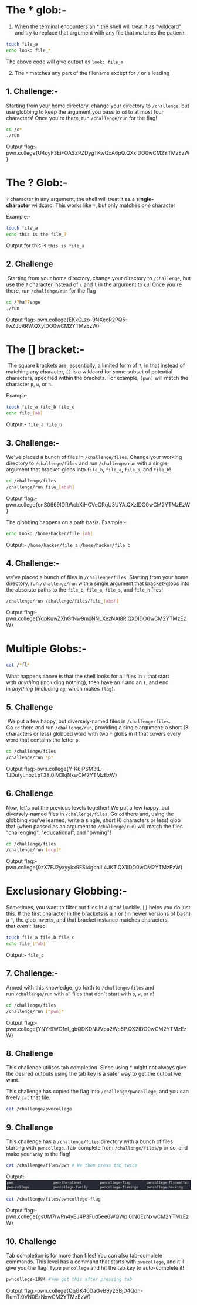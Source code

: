 # The * glob:-

1. When the terminal encounters an * the shell will treat it as "wildcard" and try to replace that argument with any file that matches the pattern.
```bash
touch file_a
echo look: file_*
```

The above code will give output as `look: file_a`

2. The `*` matches any part of the filename except for `/` or a leading

## 1. Challenge:-

Starting from your home directory, change your directory to `/challenge`, but use globbing to keep the argument you pass to `cd` to at most four characters! Once you're there, run `/challenge/run` for the flag!

```bash
cd /c*
./run
```

Output flag:-pwn.college{U4oyF3EiFOASZPZDygTKwQxA6pQ.QXxIDO0wCM2YTMzEzW}
# The ? Glob:-


`?` character in any argument, the shell will treat it as a **single-character** wildcard. This works like `*`, but only matches _one_ character

Example:-

```bash
touch file_a
echo this is the file_?
```

Output for this is `this is file_a`

## 2. Challenge

 Starting from your home directory, change your directory to `/challenge`, but use the `?` character instead of `c` and `l` in the argument to `cd`! Once you're there, run `/challenge/run` for the flag
 
```bash
cd /?ha??enge
./run
```

Output flag:-pwn.college{EKxO_zo-9NXecR2PQ5-fwZJbRRW.QXyIDO0wCM2YTMzEzW}


# The [] bracket:-

 The square brackets are, essentially, a limited form of `?`, in that instead of matching any character, `[]` is a wildcard for some subset of potential characters, specified within the brackets. For example, `[pwn]` will match the character `p`, `w`, or `n`.

Example
```bash
touch file_a file_b file_c
echo file_[ab]
```

Output:- `file_a file_b`

## 3. Challenge:-
We've placed a bunch of files in `/challenge/files`. Change your working directory to `/challenge/files` and run `/challenge/run` with a single argument that bracket-globs into `file_b`, `file_a`, `file_s`, and `file_h`!

```bash
cd /challenge/files
/challenge/run file_[absh]
```

Output flag:-pwn.college{onS0669IORWcbXiHCVeGRqU3UYA.QXzIDO0wCM2YTMzEzW}

The globbing happens on a path basis. 
Example:-

```bash
echo Look: /home/hacker/file_[ab]
```

Output:-
`/home/hacker/file_a /home/hacker/file_b`

## 4. Challenge:-

we've placed a bunch of files in `/challenge/files`. Starting from your home directory, run `/challenge/run` with a single argument that bracket-globs into the absolute paths to the `file_b`, `file_a`, `file_s`, and `file_h` files!

```bash
/challenge/run /challenge/files/file_[absh]
```
Output flag:-pwn.college{YqpKuwZXhGfNw9mxNNLXezNAl8R.QX0IDO0wCM2YTMzEzW}

# Multiple Globs:-

```bash
cat /*fl*
```

What happens above is that the shell looks for all files in `/` that start with _anything_ (including nothing), then have an `f` and an `l`, and end in _anything_ (including `ag`, which makes `flag`).

## 5. Challenge

 We put a few happy, but diversely-named files in `/challenge/files`. Go `cd` there and run `/challenge/run`, providing a single argument: a short (3 characters or less) globbed word with two `*` globs in it that covers every word that contains the letter `p`.

```bash
cd /challenge/files
/challenge/run *p*
```

Output flag:-pwn.college{Y-K8jPSM3tL-1JDutyLnozLpT38.0lM3kjNxwCM2YTMzEzW}

## 6. Challenge

Now, let's put the previous levels together! We put a few happy, but diversely-named files in `/challenge/files`. Go `cd` there and, using the globbing you've learned, write a single, short (6 characters or less) glob that (when passed as an argument to `/challenge/run`) will match the files "challenging", "educational", and "pwning"!

```bash
cd /challenge/files
/challenge/run [ecp]*
```

Output flag:- pwn.college{0zX7FJ2yxyykx9FSI4gbniL4JKT.QX1IDO0wCM2YTMzEzW}

# Exclusionary Globbing:-

Sometimes, you want to filter out files in a glob! Luckily, `[]` helps you do just this. If the first character in the brackets is a `!` or (in newer versions of bash) a `^`, the glob inverts, and that bracket instance matches characters that _aren't_ listed

```bash
touch file_a file_b file_c
echo file_[^ab]
```

Output:- `file_c`

## 7. Challenge:-

Armed with this knowledge, go forth to `/challenge/files` and run `/challenge/run` with all files that don't start with `p`, `w`, or `n`!

```bash
cd /challenge/files
/challenge/run [^pwn]*
```

Output flag:- pwn.college{YNYr9WO1nl_gbQDKDNUVba2Wp5P.QX2IDO0wCM2YTMzEzW}

## 8. Challenge

This challenge utilises tab completion. Since using * might not always give the desired outputs using the tab key is a safer way to get the output we want. 

This challenge has copied the flag into `/challenge/pwncollege`, and you can freely `cat` that file.

```bash
cat /challenge/pwncollege
```

## 9. Challenge

This challenge has a `/challenge/files` directory with a bunch of files starting with `pwncollege`. Tab-complete from `/challenge/files/p` or so, and make your way to the flag!

```bash
cat /challenge/files/pwn # We then press tab twice
```

Output:-
![Tab Output](screenshots/tab_output.png)

```bash
cat /challenge/files/pwncollege-flag
```

Output flag:- pwn.college{gsUM7rwPn4yEJ4P3Fud5ee6WQWp.0lN0EzNxwCM2YTMzEzW}


## 10. Challenge

Tab completion is for more than files! You can also tab-complete commands. This level has a command that starts with `pwncollege`, and it'll give you the flag. Type `pwncollege` and hit the tab key to auto-complete it!

```bash
pwncollege-1984 #You get this after pressing tab
```

Output flag:-pwn.college{QqGK40DaGvB9y2SBjD4Qdn-RumT.0VN0EzNxwCM2YTMzEzW}
